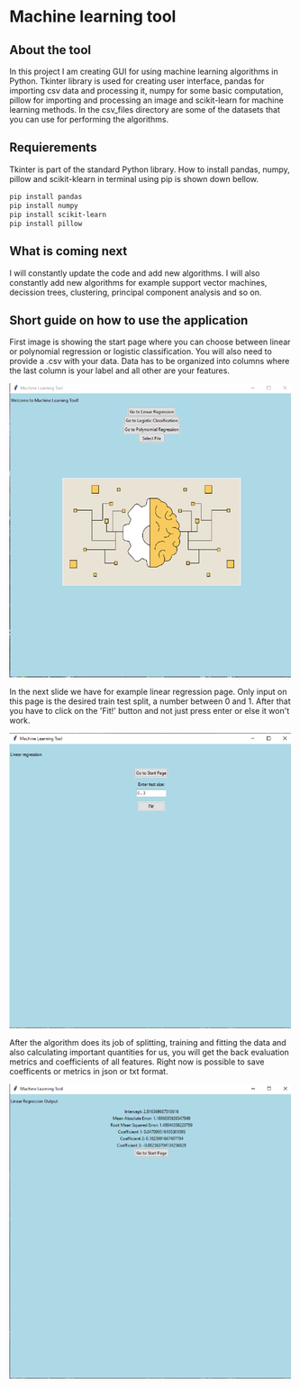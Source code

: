 # Machine learning tool

## About the tool

In this project I am creating GUI for using machine learning algorithms in Python. Tkinter library is used for creating user interface, pandas for importing csv data and processing it, numpy for some basic computation, pillow for importing and processing an image and scikit-learn for machine learning methods. In the csv_files directory are some of the datasets that you can use for performing the algorithms.

## Requierements

Tkinter is part of the standard Python library. How to install pandas, numpy, pillow and scikit-klearn in terminal using pip is shown down bellow. 
```
pip install pandas
pip install numpy
pip install scikit-learn
pip install pillow
```

## What is coming next

I will constantly update the code and add new algorithms. I will also constantly add new algorithms for example support vector machines, decission trees, clustering, principal component analysis and so on. 

## Short guide on how to use the application

First image is showing the start page where you can choose between linear or polynomial regression or logistic classification. You will also need to provide a .csv with your data. Data has to be organized into columns where the last column is your label and all other are your features.

<img src="./images/Start page.png" alt="Alt text" width="500"/>

In the next slide we have for example linear regression page. Only input on this page is the desired train test split, a number between 0 and 1. After that you have to click on the 'Fit!' button and not just press enter or else it won't work.

<img src="./images/Linear regression.png" alt="Alt text" width="500"/>

After the algorithm does its job of splitting, training and fitting the data and also calculating important quantities for us, you will get the back evaluation metrics and coefficients of all features. Right now is possible to save coefficents or metrics in json or txt format. 

<img src="./images/Output.png" alt="Alt text" width="500"/>



